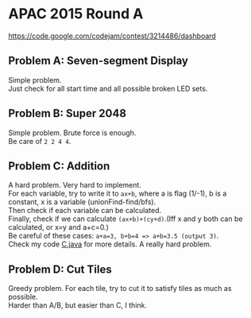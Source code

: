 # APAC 2015 Round A
https://code.google.com/codejam/contest/3214486/dashboard

## Problem A: Seven-segment Display

Simple problem.  
Just check for all start time and all possible broken LED sets.

## Problem B: Super 2048

Simple problem. Brute force is enough.  
Be care of `2 2 4 4`.
 
## Problem C: Addition

A hard problem. Very hard to implement.  
For each variable, try to write it to `ax+b`, where a is flag (1/-1), b is a constant,
x is a variable (unionFind-find/bfs).  
Then check if each variable can be calculated.  
Finally, check if we can calculate `(ax+b)+(cy+d)`.(Iff x and y both can be calculated, or x=y and a+c=0.)  
Be careful of these cases:
`a+a=3, b+b=4 => a+b=3.5 (output 3)`.  
Check my code [C.java](C.java) for more details. A really hard problem.

## Problem D: Cut Tiles

Greedy problem. For each tile, try to cut it to satisfy tiles as much as possible.  
Harder than A/B, but easier than C, I think.

